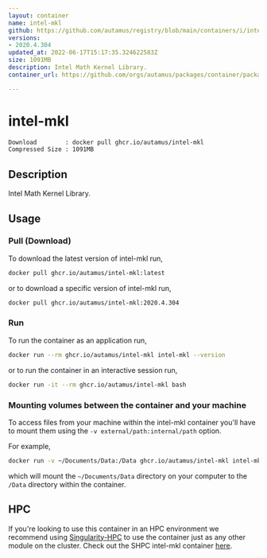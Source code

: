 ```yaml
---
layout: container
name: intel-mkl
github: https://github.com/autamus/registry/blob/main/containers/i/intel-mkl/spack.yaml
versions:
- 2020.4.304
updated_at: 2022-06-17T15:17:35.324622583Z
size: 1091MB
description: Intel Math Kernel Library.
container_url: https://github.com/orgs/autamus/packages/container/package/intel-mkl

---
```

# intel-mkl
```bash 
Download        : docker pull ghcr.io/autamus/intel-mkl
Compressed Size : 1091MB
```

## Description
Intel Math Kernel Library.

## Usage
### Pull (Download)
To download the latest version of intel-mkl run,

```bash
docker pull ghcr.io/autamus/intel-mkl:latest
```

or to download a specific version of intel-mkl run,

```bash
docker pull ghcr.io/autamus/intel-mkl:2020.4.304
```
### Run
To run the container as an application run,
```bash
docker run --rm ghcr.io/autamus/intel-mkl intel-mkl --version
```

or to run the container in an interactive session run,
```bash
docker run -it --rm ghcr.io/autamus/intel-mkl bash
```

### Mounting volumes between the container and your machine
To access files from your machine within the intel-mkl container you'll have to mount them using the `-v external/path:internal/path` option.

For example,
```bash
docker run -v ~/Documents/Data:/Data ghcr.io/autamus/intel-mkl intel-mkl /Data/myData.csv
```
which will mount the `~/Documents/Data` directory on your computer to the `/Data` directory within the container.

## HPC
If you're looking to use this container in an HPC environment we recommend using [Singularity-HPC](https://singularity-hpc.readthedocs.io) to use the container just as any other module on the cluster. Check out the SHPC intel-mkl container [here](https://singularityhub.github.io/singularity-hpc/r/ghcr.io-autamus-intel-mkl/).